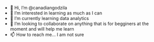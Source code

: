 - 👋 Hi, I’m @canadiangodzila
- 👀 I’m interested in learning as much as I can  
- 🌱 I’m currently learning data analytics
- 💞️ I’m looking to collaborate on anything that is for begginers at the moment and will help me learn
- 📫 How to reach me... I am not sure

<!---
canadiangodzila/canadiangodzila is a ✨ special ✨ repository because its `README.md` (this file) appears on your GitHub profile.
You can click the Preview link to take a look at your changes.
--->
